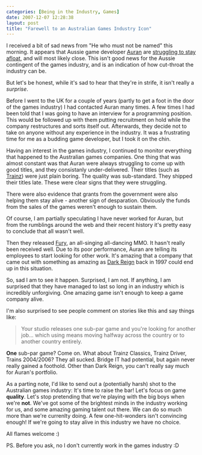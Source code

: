 ```yaml
---
categories: [Being in the Industry, Games]
date: 2007-12-07 12:28:38
layout: post
title: "Farewell to an Australian Games Industry Icon"
---
```

I received a bit of sad news from "He who must not be named" this morning. It appears that Aussie game developer <a href="http://www.auran.com/" title="Auran">Auran</a> are <a href="http://kotaku.com/gaming/rumor/auran-on-life-support-330643.php" title="Auran on Life-Support">struggling to stay afloat</a>, and will most likely close. This isn't good news for the Aussie contingent of the games industry, and is an indication of how cut-throat the industry can be.

But let's be honest, while it's sad to hear that they're in strife, it isn't really a <em>surprise</em>.<!--more-->

Before I went to the UK for a couple of years (partly to get a foot in the door of the games industry) I had contacted Auran many times. A few times I had been told that I was going to have an interview for a programming position. This would be followed up with them putting recruitment on hold while the company restructures and sorts itself out. Afterwards, they decide not to take on anyone without any experience in the industry. It was a frustrating time for me as a budding game developer, but I took it on the chin.

Having an interest in the games industry, I continued to monitor everything that happened to the Australian games companies. One thing that was almost constant was that Auran were always struggling to come up with good titles, and they consistanly under-delivered. Their titles (such as <a href="http://www.auran.com/trainz/" title="Trainz">Trainz</a>) were just plain boring. The quality was sub-standard. They shipped their titles late. These were clear signs that they were struggling.

There were also evidence that grants from the government were also helping them stay alive - another sign of desparation. Obviously the funds from the sales of the games weren't enough to sustain them.

Of course, I am partially speculating I have never worked for Auran, but from the rumblings around the web and their recent history it's pretty easy to conclude that all wasn't well.

Then they released <a href="http://www.unleashthefury.com/" title="Fury">Fury</a>, an all-singing all-dancing MMO. It hasn't really been received well. Due to its poor performance, Auran are telling its employees to start looking for other work. It's amazing that a company that came out with something as amazing as <a href="http://www.auran.com/games/darkreign/default.htm" title="Dark Reign">Dark Reign</a> back in 1997 could end up in this situation.

So, sad I am to see it happen. Surprised, I am not. If anything, I am surprised that they have managed to last so long in an industry which is incredibly unforgiving. One amazing game isn't enough to keep a game company alive.

I'm also surprised to see people comment on stories like this and say things like:<blockquote><p>Your studio releases one sub-par game and you're looking for another job... which using means moving halfway across the country or to another country entirely.</p></blockquote><strong>One</strong> sub-par game? Come on. What about Trainz Classics, Trainz Driver, Trains 2004/2006? They all sucked. Bridge IT had potential, but again never really gained a foothold. Other than Dark Reign, you can't really say much for Auran's portfolio.

As a parting note, I'd like to send out a (potentially harsh) shot to the Australian games industry: It's time to raise the bar! Let's focus on game <strong>quality</strong>. Let's stop pretending that we're playing with the big boys when we're <strong>not</strong>. We've got some of the brightest minds in the industry working for us, and some amazing gaming talent out there. We can do so much more than we're currenlty doing. A few one-hit-wonders isn't convincing enough! If we're going to stay alive in this industry we have no choice.

All flames welcome :)

PS. Before you ask, no I don't currently work in the games industry :D
